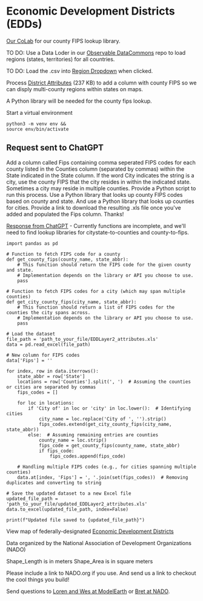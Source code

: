 # Economic Development Districts (EDDs)

[Our CoLab](https://colab.research.google.com/drive/1d-5RD7Hu8OCOPsA9MhnI1Ea9FqCG89Mi?usp=sharing) for our county FIPS lookup library.

TO DO: Use a Data Loder in our [Observable DataCommons](/data-pipeline/timelines/observable) repo to load regions (states, territories) for all countries.

TO DO: Load the .csv into [Region Dropdown](/localsite/info/#show=farmfresh&state=ME&imgview=state&geoview=state) when clicked.

Process [District Attributes](EDDLayer2_attributes.xls) (237 KB) to add a column with county FIPS so we can disply multi-county regions within states on maps.

A Python library will be needed for the county fips lookup.

Start a virtual environment

    python3 -m venv env &&
    source env/bin/activate


## Request sent to ChatGPT

Add a column called Fips containing comma seperated FIPS codes for each county listed in the Counties column (separated by commas) within the State indicated in the State column. If the word City indicates the string is a city, use the county FIPS that the city resides in within the indicated state. Sometimes a city may reside in multiple counties. Provide a Python script to run this process. Use a Python library that looks up county FIPS codes based on county and state. And use a Python library that looks up counties for cities. Provide a link to download the resulting .xls file once you've added and populated the Fips column. Thanks!

[Response from ChatGPT](https://chat.openai.com/c/38d2c360-10bc-41b4-9efe-f0e606f1c0b1) - Currently functions are incomplete, and we'll need to find lookup libraries for citystate-to-counties and county-to-fips.

```
import pandas as pd

# Function to fetch FIPS code for a county
def get_county_fips(county_name, state_abbr):
    # This function should return the FIPS code for the given county and state.
    # Implementation depends on the library or API you choose to use.
    pass

# Function to fetch FIPS codes for a city (which may span multiple counties)
def get_city_county_fips(city_name, state_abbr):
    # This function should return a list of FIPS codes for the counties the city spans across.
    # Implementation depends on the library or API you choose to use.
    pass

# Load the dataset
file_path = 'path_to_your_file/EDDLayer2_attributes.xls'
data = pd.read_excel(file_path)

# New column for FIPS codes
data['Fips'] = ''

for index, row in data.iterrows():
    state_abbr = row['State']
    locations = row['Counties'].split(', ')  # Assuming the counties or cities are separated by commas
    fips_codes = []

    for loc in locations:
        if 'City of' in loc or 'city' in loc.lower():  # Identifying cities
            city_name = loc.replace('City of ', '').strip()
            fips_codes.extend(get_city_county_fips(city_name, state_abbr))
        else:  # Assuming remaining entries are counties
            county_name = loc.strip()
            fips_code = get_county_fips(county_name, state_abbr)
            if fips_code:
                fips_codes.append(fips_code)
    
    # Handling multiple FIPS codes (e.g., for cities spanning multiple counties)
    data.at[index, 'Fips'] = ', '.join(set(fips_codes))  # Removing duplicates and converting to string

# Save the updated dataset to a new Excel file
updated_file_path = 'path_to_your_file/updated_EDDLayer2_attributes.xls'
data.to_excel(updated_file_path, index=False)

print(f"Updated file saved to {updated_file_path}")
```


<!--
117 MB
Create a Python script that processes a 117 MB json shape file and splits it into small .csv files for each state and one file for the entire US (less than 1.5 MB).
-->

View map of federally-designated [Economic Development Districts](https://www.nado.org/eddmap)

Data organized by the National Association of Development Organizations (NADO)



Shape_Length is in meters
Shape_Area is in square meters

<!--Additional
[EDA.gov economic-development grant-resources by state](https://www.eda.gov/economic-development-directory?q=/grant-resources/economic-development-directory/)
-->

Please include a link to NADO.org if you use. And send us a link to checkout the cool things you build!

Send questions to [Loren and Wes at ModelEarth](/io/team/) or [Bret at NADO](https://www.nado.org/eddmap/).